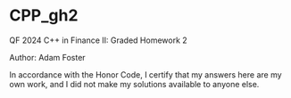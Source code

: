 # CPP_gh2

QF 2024 C++ in Finance II: Graded Homework 2

Author: Adam Foster

In accordance with the Honor Code, I certify that my answers here are my own work, and I did not make my solutions available to anyone else.